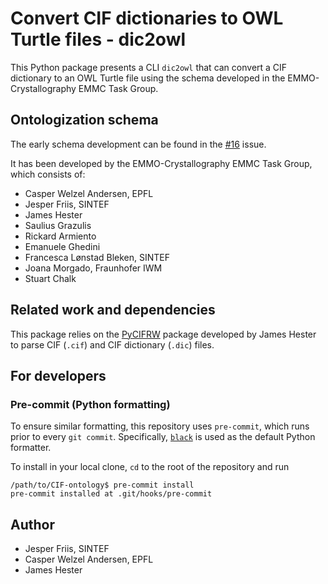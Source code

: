 # Convert CIF dictionaries to OWL Turtle files - dic2owl

This Python package presents a CLI `dic2owl` that can convert a CIF dictionary to an OWL Turtle file using the schema developed in the EMMO-Crystallography EMMC Task Group.

## Ontologization schema

The early schema development can be found in the [#16](https://github.com/emmo-repo/CIF-ontology/issues/16) issue.

It has been developed by the EMMO-Crystallography EMMC Task Group, which consists of:

- Casper Welzel Andersen, EPFL
- Jesper Friis, SINTEF
- James Hester
- Saulius Grazulis
- Rickard Armiento
- Emanuele Ghedini
- Francesca Lønstad Bleken, SINTEF
- Joana Morgado, Fraunhofer IWM
- Stuart Chalk

## Related work and dependencies

This package relies on the [PyCIFRW](https://bitbucket.org/jamesrhester/pycifrw) package developed by James Hester to parse CIF (`.cif`) and CIF dictionary (`.dic`) files.

## For developers

### Pre-commit (Python formatting)

To ensure similar formatting, this repository uses `pre-commit`, which runs prior to every `git commit`.
Specifically, [`black`](https://github.com/psf/black) is used as the default Python formatter.

To install in your local clone, `cd` to the root of the repository and run

```console
/path/to/CIF-ontology$ pre-commit install
pre-commit installed at .git/hooks/pre-commit
```

## Author

- Jesper Friis, SINTEF
- Casper Welzel Andersen, EPFL
- James Hester
